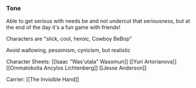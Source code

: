 ### Tone
Able to get serious with needs be and not undercut that seriousness, but at the end of the day it's a fun game with friends!

 Characters are "slick, cool, heroic, Cowboy BeBop"

Avoid wallowing, pessimism, cynicism, but realistic

Character Sheets:
[[Isaac "Was'utala" Wasomun]]
[[Yuri Artorianova]]
[[Ommatokoita Ancylos Lichtenberg]]
[[Jesse Anderson]]

Carrier: [[The Invisible Hand]]
